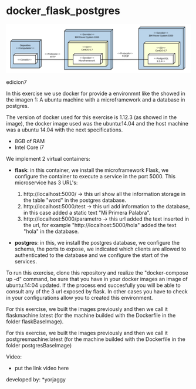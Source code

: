 # docker_flask_postgres

![alt tag](https://github.com/yorjaggy/VagrantParcial1Sisdistri/blob/master/images/1.png)

edicion7


In this exercise we use docker for provide a environmnt like the showed in the imagen 1: A ubuntu machine with a microframework and a database in postgres. 

The version of docker used for this exercise is 1.12.3 (as showed in the image), the docker image used was the ubuntu:14.04 and the host machine was a ubuntu 14.04 with the next specifications. 
- 8GB of RAM 
- Intel Core i7

We implement 2 virtual containers: 
- **flask**: in this container, we install the microframework Flask, we configure the container to execute a service in the port 5000. This microservice has 3 URL's:
    1. http://localhost:5000/ -> this url show all the information storage in the table "word" in the postgres database.
    2. http://localhost:5000/test -> this url add information to the database, in this case added a static text "Mi Primera Palabra".
    3. http://localhost:5000/parametro -> this url added the text inserted in the url, for example "http://localhost:5000/hola" added the text "hola" in the database.
    
- **postgres**: in this, we install the postgres database, we configure the schema, the ports to expose, we indicated which clients are allowed to authenticated to the database and we configure the start of the services.

To run this exercise, clone this repository and realize the "docker-compose up -d" command, be sure that you have in your docker images an image of ubuntu:14:04 updated. If the process end succesfully you will be able to consult any of the 3 url exposed by flask. In other cases you have to check in your configurations allow you to created this environment.

For this exercise, we built the images previously and then we call it flaskmachine:latest (for the machine builded with the Dockerfile in the folder flaskBaseImage).

For this exercise, we built the images previously and then we call it postgresmachine:latest (for the machine builded with the Dockerfile in the folder postgresBaseImage)

Video:
* put the link video here

developed by:
*yorjaggy
